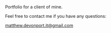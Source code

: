 Portfolio for a client of mine.

Feel free to contact me if you have any questions:

matthew.devonport.it@gmail.com
